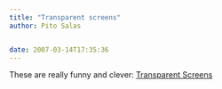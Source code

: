 ```yaml
---
title: "Transparent screens"
author: Pito Salas


date: 2007-03-14T17:35:36
---
```




These are really funny and clever: [Transparent
Screens](<http://www.flickr.com/photos/w00kie/sets/180637/show/>)


